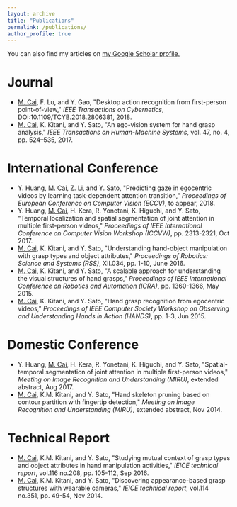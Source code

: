 ```yaml
---
layout: archive
title: "Publications"
permalink: /publications/
author_profile: true
---
```


You can also find my articles on <u><a href="https://scholar.google.com/citations?user=lmUOLU8AAAAJ&hl=ja">
my Google Scholar profile</a>.</u>

Journal
======
* <u>M. Cai</u>, F. Lu, and Y. Gao, &quot;Desktop action recognition from first-person point-of-view,&quot; <i>IEEE Transactions on Cybernetics</i>, DOI:10.1109/TCYB.2018.2806381, 2018.
* <u>M. Cai</u>, K. Kitani, and Y. Sato, &quot;An ego-vision system for hand grasp analysis,&quot; <i>IEEE Transactions
on Human-Machine Systems</i>, vol. 47, no. 4, pp. 524–535, 2017.

International Conference
======
* Y. Huang, <u>M. Cai</u>, Z. Li, and Y. Sato, &quot;Predicting gaze in egocentric videos by learning task-dependent attention transition,&quot; <i>Proceedings of European Conference on Computer Vision (ECCV)</i>, to appear, 2018.
* Y. Huang, <u>M. Cai</u>, H. Kera, R. Yonetani, K. Higuchi, and Y. Sato, &quot;Temporal localization and spatial segmentation of joint attention in multiple first-person videos,&quot; <i>Proceedings of IEEE International Conference on Computer Vision Workshop (ICCVW)</i>, pp. 2313-2321, Oct 2017.
* <u>M. Cai</u>, K. Kitani, and Y. Sato, &quot;Understanding hand-object manipulation with grasp types and object attributes,&quot; <i>Proceedings of Robotics: Science and Systems (RSS)</i>, XII.034, pp. 1-10, June 2016.
* <u>M. Cai</u>, K. Kitani, and Y. Sato, &quot;A scalable approach for understanding the visual structures of hand grasps,&quot; <i>Proceedings of IEEE International Conference on Robotics and Automation (ICRA)</i>, pp. 1360-1366, May 2015.
* <u>M. Cai</u>, K. Kitani, and Y. Sato, &quot;Hand grasp recognition from egocentric videos,&quot; <i>Proceedings of IEEE Computer Society Workshop on Observing and Understanding Hands in Action (HANDS)</i>, pp. 1-3, Jun 2015.

Domestic Conference
======
* Y. Huang, <u>M. Cai</u>, H. Kera, R. Yonetani, K. Higuchi, and Y. Sato, &quot;Spatial-temporal segmentation of joint attention in multiple first-person videos,&quot; <i>Meeting on Image Recognition and Understanding (MIRU)</i>, extended abstract, Aug 2017.
* <u>M. Cai</u>, K.M. Kitani, and Y. Sato, &quot;Hand skeleton pruning based on contour partition with fingertip
detection,&quot; <i>Meeting on Image Recognition and Understanding (MIRU)</i>, extended abstract, Nov 2014.

Technical Report
======
* <u>M. Cai</u>, K.M. Kitani, and Y. Sato, &quot;Studying mutual context of grasp types and object attributes in hand manipulation activities,&quot; <i>IEICE technical report</i>, vol.116 no.208, pp. 105-112, Sep 2016.
* <u>M. Cai</u>, K.M. Kitani, and Y. Sato, &quot;Discovering appearance-based grasp structures with wearable cameras,&quot; <i>IEICE technical report</i>, vol.114 no.351, pp. 49-54, Nov 2014.
